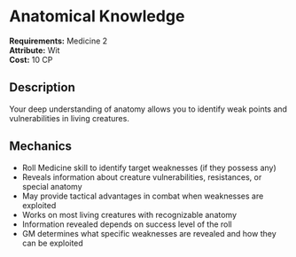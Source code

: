 # Anatomical Knowledge

**Requirements:** Medicine 2  
**Attribute:** Wit  
**Cost:** 10 CP  

## Description
Your deep understanding of anatomy allows you to identify weak points and vulnerabilities in living creatures.

## Mechanics
- Roll Medicine skill to identify target weaknesses (if they possess any)
- Reveals information about creature vulnerabilities, resistances, or special anatomy
- May provide tactical advantages in combat when weaknesses are exploited
- Works on most living creatures with recognizable anatomy
- Information revealed depends on success level of the roll
- GM determines what specific weaknesses are revealed and how they can be exploited